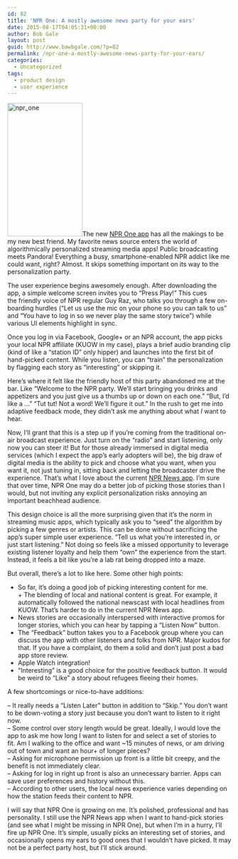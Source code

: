 ```yaml
---
id: 82
title: 'NPR One: A mostly awesome news party for your ears'
date: 2015-08-17T04:05:31+00:00
author: Bob Gale
layout: post
guid: http://www.bawbgale.com/?p=82
permalink: /npr-one-a-mostly-awesome-news-party-for-your-ears/
categories:
  - Uncategorized
tags:
  - product design
  - user experience
---
```

[<img class="alignright wp-image-87 size-medium" src="http://www.bawbgale.com/wp-content/uploads/2015/08/npr_one-169x300.png" alt="npr_one" width="169" height="300" srcset="https://www.bawbgale.com/wp-content/uploads/2015/08/npr_one-169x300.png 169w, https://www.bawbgale.com/wp-content/uploads/2015/08/npr_one.png 423w" sizes="(max-width: 169px) 100vw, 169px" />](http://www.bawbgale.com/wp-content/uploads/2015/08/npr_one.png)The new [NPR One app](http://www.npr.org/about/products/npr-one/) has all the makings to be my new best friend. My favorite news source enters the world of algorithmically personalized streaming media apps! Public broadcasting meets Pandora! Everything a busy, smartphone-enabled NPR addict like me could want, right? Almost. It skips something important on its way to the personalization party.

The user experience begins awesomely enough. After downloading the app, a simple welcome screen invites you to &#8220;Press Play!” This cues the friendly voice of NPR regular Guy Raz, who talks you through a few on-boarding hurdles (&#8220;Let us use the mic on your phone so you can talk to us” and “You have to log in so we never play the same story twice”) while various UI elements highlight in sync.

Once you log in via Facebook, Google+ or an NPR account, the app picks your local NPR affiliate (KUOW in my case), plays a brief audio branding clip (kind of like a “station ID” only hipper) and launches into the first bit of hand-picked content. While you listen, you can “train” the personalization by flagging each story as “interesting” or skipping it.

Here’s where it felt like the friendly host of this party abandoned me at the bar. Like “Welcome to the NPR party. We’ll start bringing you drinks and appetizers and you just give us a thumbs up or down on each one.&#8221; “But, I’d like a …” “Tut tut! Not a word! We’ll figure it out.” In the rush to get me into adaptive feedback mode, they didn&#8217;t ask me anything about what _I_ want to hear.

Now, I’ll grant that this is a step up if you’re coming from the traditional on-air broadcast experience. Just turn on the “radio&#8221; and start listening, only now you can steer it! But for those already immersed in digital media services (which I expect the app’s early adopters will be), the big draw of digital media is the ability to pick and choose what you want, when you want it, not just tuning in, sitting back and letting the broadcaster drive the experience. That’s what I love about the current [NPR News app](http://www.npr.org/services/mobile/npr-news.php). I’m sure that over time, NPR One may do a better job of picking those stories than I would, but not inviting any explicit personalization risks annoying an important beachhead audience.

This design choice is all the more surprising given that it&#8217;s the norm in streaming music apps, which typically ask you to “seed” the algorithm by picking a few genres or artists. This can be done without sacrificing the app’s super simple user experience. “Tell us what you’re interested in, or just start listening.” Not doing so feels like a missed opportunity to leverage existing listener loyalty and help them “own” the experience from the start. Instead, it feels a bit like you’re a lab rat being dropped into a maze.

But overall, there’s a lot to like here. Some other high points:

+ So far, it’s doing a good job of picking interesting content for me.  
+ The blending of local and national content is great. For example, it automatically followed the national newscast with local headlines from KUOW. That&#8217;s harder to do in the current NPR News app.  
+ News stories are occasionally interspersed with interactive promos for longer stories, which you can hear by tapping a &#8220;Listen Now” button.  
+ The “Feedback&#8221; button takes you to a Facebook group where you can discuss the app with other listeners and folks from NPR. Major kudos for that. If you have a complaint, do them a solid and don’t just post a bad app store review.  
+ Apple Watch integration!  
+ “Interesting” is a good choice for the positive feedback button. It would be weird to “Like” a story about refugees fleeing their homes.

A few shortcomings or nice-to-have additions:

&#8211; It really needs a “Listen Later” button in addition to “Skip.” You don’t want to be down-voting a story just because you don’t want to listen to it right now.  
&#8211; Some control over story length would be great. Ideally, I would love the app to ask me how long I want to listen for and select a set of stories to fit. Am I walking to the office and want ~15 minutes of news, or am driving out of town and want an hour+ of longer pieces?  
&#8211; Asking for microphone permission up front is a little bit creepy, and the benefit is not immediately clear.  
&#8211; Asking for log in right up front is also an unnecessary barrier. Apps can save user preferences and history without this.  
&#8211; According to other users, the local news experience varies depending on how the station feeds their content to NPR.

I will say that NPR One is growing on me. It&#8217;s polished, professional and has personality. I still use the NPR News app when I want to hand-pick stories (and see what I might be missing in NPR One), but when I’m in a hurry, I&#8217;ll fire up NPR One. It’s simple, usually picks an interesting set of stories, and occasionally opens my ears to good ones that I wouldn’t have picked. It may not be a perfect party host, but I’ll stick around.